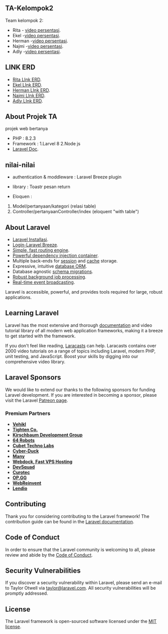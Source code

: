 ## TA-Kelompok2

Team kelompok 2:

-   Rita - [video persentasi](https://drive.google.com/drive/folders/1b5qaGpOIOlq7Yb-FnLXtFTj5mG4jLe9K?usp=sharing).
-   Ekel -[video persentasi](https://www.youtube.com/results?search_query=sandhika+galih).
-   Herman -[video persentasi](https://www.youtube.com/results?search_query=sandhika+galih).
-   Najmi -[video persentasi](https://www.youtube.com/results?search_query=sandhika+galih).
-   Adly -[video persentasi](https://www.youtube.com/results?search_query=sandhika+galih).

## LINK ERD

-   [Rita LInk ERD](https://drive.google.com/file/d/1pGaZ16oo5lh9LJTZZKdzNR0YZVxCgH_C/view?usp=sharing).
-   [Ekel LInk ERD](https://drive.google.com/file/d/1pGaZ16oo5lh9LJTZZKdzNR0YZVxCgH_C/view?usp=sharing).
-   [Herman LInk ERD](https://drive.google.com/drive/folders/1tB9apa9b8zZTYgg3GRzpqwDd63OyUgl1?usp=sharing).
-   [Najmi LInk ERD](https://drive.google.com/file/d/1pGaZ16oo5lh9LJTZZKdzNR0YZVxCgH_C/view?usp=sharing).
-   [Adly LInk ERD](https://drive.google.com/file/d/1pGaZ16oo5lh9LJTZZKdzNR0YZVxCgH_C/view?usp=sharing).

## About Projek TA

projek web bertanya

-   PHP : 8.2.3
-   Framework : 1.Larvel 8
    2.Node js
-   [Laravel Doc](https://laravel.com/docs/8.x/readme).

## nilai-nilai

-   authentication & moddleware : Laravel Breeze plugin
-   library : Toastr pesan return

-   Eloquen :

1. Model/pertanyaan/kategori (relasi table)
2. Controller/pertanyaanController/index (eloquent "with table")

## About Laravel

-   [Laravel Installasi](https://laravel.com/docs/8.x/installation).
-   [Login-Laravel Breeze](https://laravel.com/docs/9.x/starter-kits#laravel-breeze).
-   [Simple, fast routing engine](https://laravel.com/docs/routing).
-   [Powerful dependency injection container](https://laravel.com/docs/container).
-   Multiple back-ends for [session](https://laravel.com/docs/session) and [cache](https://laravel.com/docs/cache) storage.
-   Expressive, intuitive [database ORM](https://laravel.com/docs/eloquent).
-   Database agnostic [schema migrations](https://laravel.com/docs/migrations).
-   [Robust background job processing](https://laravel.com/docs/queues).
-   [Real-time event broadcasting](https://laravel.com/docs/broadcasting).

Laravel is accessible, powerful, and provides tools required for large, robust applications.

## Learning Laravel

Laravel has the most extensive and thorough [documentation](https://laravel.com/docs) and video tutorial library of all modern web application frameworks, making it a breeze to get started with the framework.

If you don't feel like reading, [Laracasts](https://laracasts.com) can help. Laracasts contains over 2000 video tutorials on a range of topics including Laravel, modern PHP, unit testing, and JavaScript. Boost your skills by digging into our comprehensive video library.

## Laravel Sponsors

We would like to extend our thanks to the following sponsors for funding Laravel development. If you are interested in becoming a sponsor, please visit the Laravel [Patreon page](https://patreon.com/taylorotwell).

### Premium Partners

-   **[Vehikl](https://vehikl.com/)**
-   **[Tighten Co.](https://tighten.co)**
-   **[Kirschbaum Development Group](https://kirschbaumdevelopment.com)**
-   **[64 Robots](https://64robots.com)**
-   **[Cubet Techno Labs](https://cubettech.com)**
-   **[Cyber-Duck](https://cyber-duck.co.uk)**
-   **[Many](https://www.many.co.uk)**
-   **[Webdock, Fast VPS Hosting](https://www.webdock.io/en)**
-   **[DevSquad](https://devsquad.com)**
-   **[Curotec](https://www.curotec.com/services/technologies/laravel/)**
-   **[OP.GG](https://op.gg)**
-   **[WebReinvent](https://webreinvent.com/?utm_source=laravel&utm_medium=github&utm_campaign=patreon-sponsors)**
-   **[Lendio](https://lendio.com)**

## Contributing

Thank you for considering contributing to the Laravel framework! The contribution guide can be found in the [Laravel documentation](https://laravel.com/docs/contributions).

## Code of Conduct

In order to ensure that the Laravel community is welcoming to all, please review and abide by the [Code of Conduct](https://laravel.com/docs/contributions#code-of-conduct).

## Security Vulnerabilities

If you discover a security vulnerability within Laravel, please send an e-mail to Taylor Otwell via [taylor@laravel.com](mailto:taylor@laravel.com). All security vulnerabilities will be promptly addressed.

## License

The Laravel framework is open-sourced software licensed under the [MIT license](https://opensource.org/licenses/MIT).
